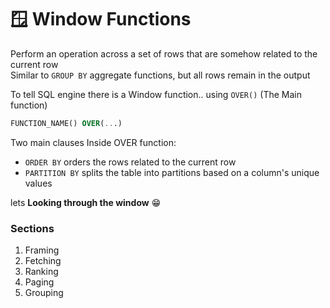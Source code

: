 # :window: Window Functions
Perform an operation across a set of rows that are somehow related to the current row  
Similar to `GROUP BY` aggregate functions, but all rows remain in the output

To tell SQL engine there is a Window function.. using `OVER()` (The Main function)
```sql 
FUNCTION_NAME() OVER(...)
```

Two main clauses Inside OVER function:
- `ORDER BY` orders the rows related to the current row
- `PARTITION BY` splits the table into partitions based on a column's unique values 


lets **Looking through the window** :grin:	
### Sections
1. Framing
2. Fetching
3. Ranking
4. Paging
5. Grouping

